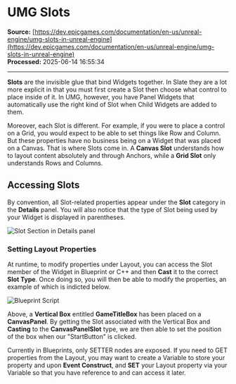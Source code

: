 # UMG Slots

**Source:** [https://dev.epicgames.com/documentation/en-us/unreal-engine/umg-slots-in-unreal-engine](https://dev.epicgames.com/documentation/en-us/unreal-engine/umg-slots-in-unreal-engine)  
**Processed:** 2025-06-14 16:55:34

---

**Slots** are the invisible glue that bind Widgets together. In Slate they are a lot more explicit in that you must first create a Slot then choose what control to place inside of it. In UMG, however, you have Panel Widgets that automatically use the right kind of Slot when Child Widgets are added to them.

Moreover, each Slot is different. For example, if you were to place a control on a Grid, you would expect to be able to set things like Row and Column. But these properties have no business being on a Widget that was placed on a Canvas. That is where Slots come in. A **Canvas Slot** understands how to layout content absolutely and through Anchors, while a **Grid Slot** only understands Rows and Columns.

## Accessing Slots

By convention, all Slot-related properties appear under the **Slot** category in the **Details** panel. You will also notice that the type of Slot being used by your Widget is displayed in parentheses.

![Slot Section in Details panel](https://d1iv7db44yhgxn.cloudfront.net/documentation/images/6af0cf3c-ff0a-4456-8446-30c205b153d4/ue5_1-01-canvas-panel-slot.png)

### Setting Layout Properties

At runtime, to modify properties under Layout, you can access the Slot member of the Widget in Blueprint or C++ and then **Cast** it to the correct **Slot Type**. Once doing so, you will then be able to modify the properties, an example of which is indicted below.

![Blueprint Script](https://d1iv7db44yhgxn.cloudfront.net/documentation/images/399d81ba-942c-4949-8db3-90351104a049/ue5_1-02-blueprint-script.png)

Above, a **Vertical Box** entitled **GameTitleBox** has been placed on a **CanvasPanel**. By getting the Slot associated with the Vertical Box and **Casting** to the **CanvasPanelSlot** type, we are then able to set the position of the box when our "StartButton" is clicked.

Currently in Blueprints, only SETTER nodes are exposed. If you need to GET properties from the Layout, you may want to create a Variable to store your property and upon **Event Construct**, and **SET** your Layout property via your Variable so that you have reference to and can access it later.